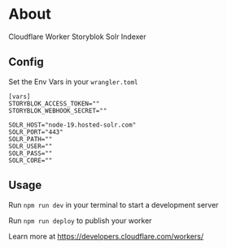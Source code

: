 # About
Cloudflare Worker Storyblok Solr Indexer

## Config 

Set the Env Vars in your `wrangler.toml`

```
[vars]
STORYBLOK_ACCESS_TOKEN=""
STORYBLOK_WEBHOOK_SECRET=""

SOLR_HOST="node-19.hosted-solr.com"
SOLR_PORT="443"
SOLR_PATH=""
SOLR_USER=""
SOLR_PASS=""
SOLR_CORE=""
```


## Usage

Run `npm run dev` in your terminal to start a development server

Run `npm run deploy` to publish your worker

Learn more at https://developers.cloudflare.com/workers/

